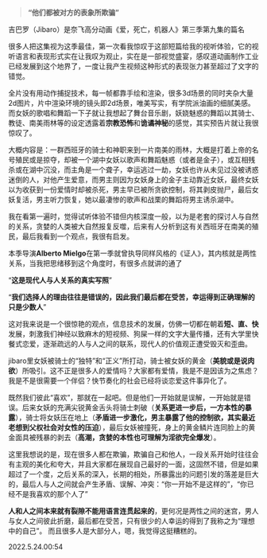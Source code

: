 >**“他们都被对方的表象所欺骗”**

吉巴罗（Jibaro）是奈飞高分动画《爱，死亡，机器人》第三季第九集的篇名



很多人把这集视为这季最佳，第一次看我惊叹于这部短篇给我的视听体验，它的视听语言和表现形式实在让我叹为观止，实在是一部视觉盛宴，感叹道动画制作工业已经发展到这个地界了，一度让我产生视频这种形式的表现张力甚至超过了文字的错觉。



全片没有用动作捕捉技术，每一帧都靠手绘和渲染，很多3d场景的同时夹杂大量2d图片，片中渲染环境的镜头即2d场景，唯美写实，有学院派油画的细腻美感。而女妖的歌唱和舞蹈一下子就让我想起了舞台音乐剧，妖娆魅惑的舞蹈以其骑士、教徒、南美雨林等的设定透露着**宗教恐怖**和**诡谲神秘**的感觉，其实预告片就让我很惊叹了。



大概内容是：一群西班牙的骑士和神职来到一片南美的雨林，大概是打着上帝的名号殖民或是掠夺，却被一个湖中女妖以歌声和舞蹈魅惑（或者是金子），或互相残杀或在湖中沉没，而主角是一个聋子，幸运逃过一劫，女妖也许从未见过没被诱惑迷倒的人，对他产生爱意，而男主则因为女妖身上的金子主动靠近女妖，最终女妖以为收获到一份爱情时却被杀死，男主早已被所贪欲控制，将其剥皮抛尸，最后女妖复活，男主听力恢复，她以最凄惨的歌声和战栗的舞蹈将男主诱杀湖中。



我在看第一遍时，觉得试听体验不错但内核深度一般，以为是老套的探讨人与自然的关系，贪婪的人类被大自然报复反噬，后来有人分析到这有关西班牙在南美的殖民，最后我看到一个观点，我很有启发。



本季导演**Alberto Mielgo**在第一季就曾执导同样风格的《证人》，其内核就是两性关系，当我把思绪移到这个角度时，有很多点就讲的通了

“**这是现代人与人关系的真实写照**”

“**我们选择人的理由往往是错误的，因此我们最后都在受苦，幸运得到正确理解的只是少数人**”

这对我来说是一个很惊艳的观点，信息技术的发展，仿佛一切都在朝着**短、直、快**发展，刺激我们神经以致麻木的短视频、狗屎一样的文字大量传播，还有大学里快餐式恋爱，逐渐疏远的人与人之间的联系，现代人的价值观正遭受毁灭和歪曲。



jibaro里女妖被骑士的“独特”和“正义”所打动，骑士被女妖的黄金（**美貌或是说肉欲**）所吸引。这不正是很多人的爱情吗？大家都有爱情，我是不是因该为之焦虑？我是不是很需要一个伴侣？快节奏化的社会已经将谈恋爱这件事异化了。



既然我们彼此“喜欢”，那就在一起吧。但是他们一开始就是误解，一开始就是错误。后来女妖的充满尖锐黄金舌头将骑士刺破（**关系更进一步后，一方本性的暴露**），骑士将女妖压在地上（**矛盾进一步激化，男主暴露了他的控制欲，其实最近老想到父权社会对女性的压迫**），最后女妖被撞死，身上的黄金鳞片连同脸上的黄金面具被残暴的剥去（**高潮，贪婪的本性也可理解为淫欲完全爆发**）。



这里我想说的是，现在很多人都在欺骗，欺骗自己和他人，一段关系开始时往往会有主观的美化和夸大，并且大家都在展现自己最好的一面，这固然不错，但是如果超过了一个度，之后关系的深入，长期的相处，所暴露出的问题引发的落差是巨大的，最后人与人之间就会产生矛盾、误解、冲突：“你一开始不是这样的”，“你已经不是我喜欢的那个人了”



**人和人之间本来就有裂隙不能用语言连贯起来的**，更何况是两性之间的迷宫，男人与女人之间彼此折磨，最后都在受苦，只有很少的人幸运的得到了我称之为“理想中的自己”。 而且很多人是大部分人，嗯，我觉得这挺糟糕的。


2022.5.24.00:54










